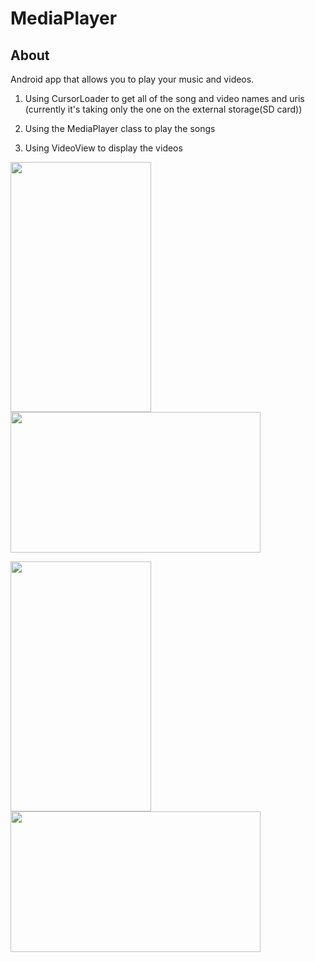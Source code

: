 # MediaPlayer

## About

Android app that allows you to play your music and videos.

1) Using CursorLoader to get all of the song and video names and uris (currently it's taking only the one on the external storage(SD card))

2) Using the MediaPlayer class to play the songs

3) Using VideoView to display the videos

 <img src="https://cloud.githubusercontent.com/assets/26404463/24548743/cfb34380-161e-11e7-9ade-e8b62ccb905c.png" width="225px" height="400px" /> <img src="https://cloud.githubusercontent.com/assets/26404463/24548752/dd1d93d6-161e-11e7-815c-fd3b3650f752.png" width="400px" height="225px" />

<img src="https://cloud.githubusercontent.com/assets/26404463/24006664/20da10fa-0a75-11e7-9f95-c673cfe652b4.png" width="225px" height="400px" /> <img src="https://cloud.githubusercontent.com/assets/26404463/24007016/15f360be-0a76-11e7-834c-eff54b8f0d1d.png" width="400px" height="225px" />

